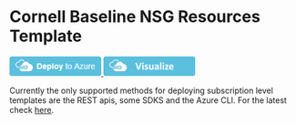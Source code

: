 # Cornell Baseline NSG Resources Template

<a href="https://portal.azure.com/#create/Microsoft.Template/uri/https%3A%2F%2Fraw.githubusercontent.com%2FCU-CommunityApps%2Fct-az-templates%2Fmaster%2Frg-level%2Fnsg-resources%2Fazuredeploy.json" target="_blank">
<img src="https://raw.githubusercontent.com/CU-CommunityApps/ct-az-templates/master/images/deploytoazure.png"/>
</a>
<a href="http://armviz.io/#/?load=https%3A%2F%2Fraw.githubusercontent.com%2FCU-CommunityApps%2Fct-az-templates%2Fmaster%2Frg-level%2Fnsg-resources%2Fazuredeploy.json" target="_blank">
<img src="https://raw.githubusercontent.com/CU-CommunityApps/ct-az-templates/master/images/visualizebutton.png"/>
</a>

Currently the only supported methods for deploying subscription level templates are the REST apis, some SDKS and the Azure CLI.  For the latest check [here](https://docs.microsoft.com/en-us/azure/azure-resource-manager/create-resource-group-in-template#create-empty-resource-group).
